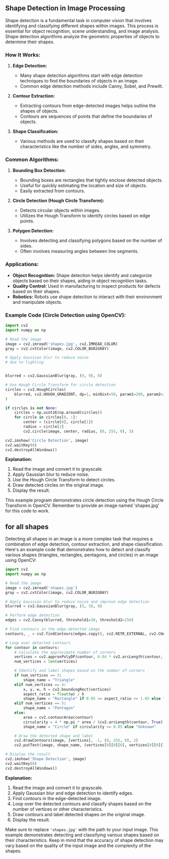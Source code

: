 ## Shape Detection in Image Processing

Shape detection is a fundamental task in computer vision that involves identifying and classifying different shapes within images. This process is essential for object recognition, scene understanding, and image analysis. Shape detection algorithms analyze the geometric properties of objects to determine their shapes.

### How It Works:

1. **Edge Detection:**
   - Many shape detection algorithms start with edge detection techniques to find the boundaries of objects in an image.
   - Common edge detection methods include Canny, Sobel, and Prewitt.

2. **Contour Extraction:**
   - Extracting contours from edge-detected images helps outline the shapes of objects.
   - Contours are sequences of points that define the boundaries of objects.

3. **Shape Classification:**
   - Various methods are used to classify shapes based on their characteristics like the number of sides, angles, and symmetry.

### Common Algorithms:

1. **Bounding Box Detection:**
   - Bounding boxes are rectangles that tightly enclose detected objects.
   - Useful for quickly estimating the location and size of objects.
   - Easily extracted from contours.

2. **Circle Detection (Hough Circle Transform):**
   - Detects circular objects within images.
   - Utilizes the Hough Transform to identify circles based on edge points.

3. **Polygon Detection:**
   - Involves detecting and classifying polygons based on the number of sides.
   - Often involves measuring angles between line segments.

### Applications:

- **Object Recognition:** Shape detection helps identify and categorize objects based on their shapes, aiding in object recognition tasks.
- **Quality Control:** Used in manufacturing to inspect products for defects based on their shapes.
- **Robotics:** Robots use shape detection to interact with their environment and manipulate objects.

### Example Code (Circle Detection using OpenCV):

```python
import cv2
import numpy as np

# Read the image
image = cv2.imread('shapes.jpg', cv2.IMREAD_COLOR)
gray = cv2.cvtColor(image, cv2.COLOR_BGR2GRAY)

# Apply Gaussian blur to reduce noise
# due to lighting 


blurred = cv2.GaussianBlur(gray, (9, 9), 0)

# Use Hough Circle Transform for circle detection
circles = cv2.HoughCircles(
    blurred, cv2.HOUGH_GRADIENT, dp=1, minDist=50, param1=200, param2=30, minRadius=10, maxRadius=100
)

if circles is not None:
    circles = np.uint16(np.around(circles))
    for circle in circles[0, :]:
        center = (circle[0], circle[1])
        radius = circle[2]
        cv2.circle(image, center, radius, (0, 255, 0), 3)

cv2.imshow('Circle Detection', image)
cv2.waitKey(0)
cv2.destroyAllWindows()
```

**Explanation:**
1. Read the image and convert it to grayscale.
2. Apply Gaussian blur to reduce noise.
3. Use the Hough Circle Transform to detect circles.
4. Draw detected circles on the original image.
5. Display the result.

This example program demonstrates circle detection using the Hough Circle Transform in OpenCV. Remember to provide an image named 'shapes.jpg' for this code to work.


## for all shapes 
Detecting all shapes in an image is a more complex task that requires a combination of edge detection, contour extraction, and shape classification. Here's an example code that demonstrates how to detect and classify various shapes (triangles, rectangles, pentagons, and circles) in an image using OpenCV:

```python
import cv2
import numpy as np

# Read the image
image = cv2.imread('shapes.jpg')
gray = cv2.cvtColor(image, cv2.COLOR_BGR2GRAY)

# Apply Gaussian blur to reduce noise and improve edge detection
blurred = cv2.GaussianBlur(gray, (5, 5), 0)

# Perform edge detection
edges = cv2.Canny(blurred, threshold1=30, threshold2=150)

# Find contours in the edge-detected image
contours, _ = cv2.findContours(edges.copy(), cv2.RETR_EXTERNAL, cv2.CHAIN_APPROX_SIMPLE)

# Loop over detected contours
for contour in contours:
    # Calculate the approximate number of corners
    vertices = cv2.approxPolyDP(contour, 0.04 * cv2.arcLength(contour, True), True)
    num_vertices = len(vertices)

    # Identify and label shapes based on the number of corners
    if num_vertices == 3:
        shape_name = "Triangle"
    elif num_vertices == 4:
        x, y, w, h = cv2.boundingRect(vertices)
        aspect_ratio = float(w) / h
        shape_name = "Rectangle" if 0.95 <= aspect_ratio <= 1.05 else "Quadrilateral"
    elif num_vertices == 5:
        shape_name = "Pentagon"
    else:
        area = cv2.contourArea(contour)
        circularity = 4 * np.pi * area / (cv2.arcLength(contour, True) ** 2)
        shape_name = "Circle" if circularity >= 0.85 else "Unknown"

    # Draw the detected shape and label
    cv2.drawContours(image, [vertices], -1, (0, 255, 0), 2)
    cv2.putText(image, shape_name, (vertices[0][0][0], vertices[0][0][1]), cv2.FONT_HERSHEY_SIMPLEX, 0.5, (255, 255, 255), 2)

# Display the result
cv2.imshow('Shape Detection', image)
cv2.waitKey(0)
cv2.destroyAllWindows()
```

**Explanation:**
1. Read the image and convert it to grayscale.
2. Apply Gaussian blur and edge detection to identify edges.
3. Find contours in the edge-detected image.
4. Loop over the detected contours and classify shapes based on the number of vertices or other characteristics.
5. Draw contours and label detected shapes on the original image.
6. Display the result.

Make sure to replace `'shapes.jpg'` with the path to your input image. This example demonstrates detecting and classifying various shapes based on their characteristics. Keep in mind that the accuracy of shape detection may vary based on the quality of the input image and the complexity of the shapes.